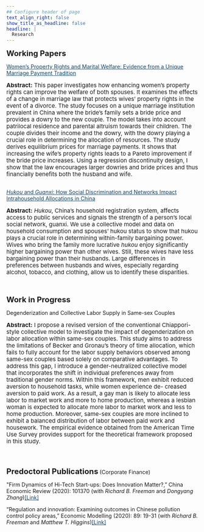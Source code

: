 ```yaml
---
## Configure header of page
text_align_right: false
show_title_as_headline: false
headline: |
  Research
---
```


<big><big><b>Working Papers</b></big></big>

<div> 
<a href="https://www.w3schools.com/" style="color:#154360;" target="_blank">Women’s Property Rights and Marital Welfare: Evidence from a Unique Marriage Payment Tradition</a>
<br> <p style="line-height:120%; font-size: 15px"> <b>Abstract:</b> This paper investigates how enhancing women’s property rights can improve the welfare of both spouses. It examines the effects of a change in marriage law that protects wives’ property rights in the event of a divorce. The study focuses on a unique marriage institution prevalent in China where the bride’s family sets a bride price and provides a dowry to the new couple. The model takes into account patrilocal residence and parental altruism towards their children. The couple divides their income and the dowry, with the dowry playing a crucial role in determining the allocation of resources. The study derives equilibrium prices for marriage payments. It shows that increasing the wife’s property rights leads to a Pareto improvement if the bride price increases. Using a regression discontinuity design, I show that the law encourages larger dowries and bride prices and thus financially benefits both the husband and wife.</p>
</div>

<div style="line-height:100%;">
    <br>
</div>

<div> 
<a href="https://www.w3schools.com/" style="color:#154360;" target="_blank"><i>Hukou</i> and <i>Guanxi</i>: How Social Discrimination and Networks Impact Intrahousehold Allocations in China</a>
<br> <p style="line-height:120%; font-size: 15px"> <b>Abstract:</b> <i>Hukou</i>, China’s household registration system, affects access to public services and signals the strength of a person’s local social network, guanxi. We use a collective model and data on household consumption and spouses’ hukou status to show that hukou plays a crucial role in determining within-family bargaining power. Wives who bring the family more lucrative <i>hukou</i> enjoy significantly higher bargaining power than other wives. Still, these wives have less bargaining power than their husbands. Large differences in preferences between husbands and wives, especially regarding alcohol, tobacco, and clothing, allow us to identify these disparities.</p>
</div>

<div style="line-height:150%;">
    <br>
</div>

<big><big><b>Work in Progress</b></big></big>

<div> 
Degenderization and Collective Labor Supply in Same-sex Couples
<br> <p style="line-height:120%; font-size: 15px"> <b>Abstract:</b> I propose a revised version of the conventional Chiappori-style collective model to investigate the impact of degenderization on labor allocation within same-sex couples. This study aims to address the limitations of Becker and Gronau’s theory of time allocation, which fails to fully account for the labor supply behaviors observed among same-sex couples based solely on comparative advantages. To address this gap, I introduce a gender-neutralized collective model that incorporates the shift in individual preferences away from traditional gender norms. Within this framework, men exhibit reduced aversion to household tasks, while women experience de- creased aversion to paid work. As a result, a gay man is likely to allocate less labor to market work and more to home production, whereas a lesbian woman is expected to allocate more labor to market work and less to home production. Moreover, same-sex couples are more inclined to exhibit a balanced distribution of labor between paid work and housework. The empirical evidence obtained from the American Time Use Survey provides support for the theoretical framework proposed in this study.</p>
</div>

<div style="line-height:200%;">
    <br>
</div>

<big><big><b>Predoctoral Publications</b></big></big> (Corporate Finance)

<div> 
"Firm Dynamics of Hi-Tech Start-ups: Does Innovation Matter?,” China Economic Review (2020): 101370 (with <i>Richard B. Freeman</i> and <i>Dongyang Zhang</i>)<a href="https://www.sciencedirect.com/science/article/abs/pii/S1043951X19301312" style="color:#154360;" target="_blank">[Link]</a>
</div>

<div style="line-height:100%;">
    <br>
</div>

<div> 
“Regulation and innovation: Examining outcomes in Chinese pollution control policy areas,” Economic Modelling (2020): 89: 19-31 (with <i>Richard B. Freeman</i> and <i>Matthew T. Higgins</i>)<a href="https://www.sciencedirect.com/science/article/abs/pii/S0264999318301044" style="color:#154360;" target="_blank">[Link]</a>
</div>

<div style="line-height:300%;">
    <br>
</div>